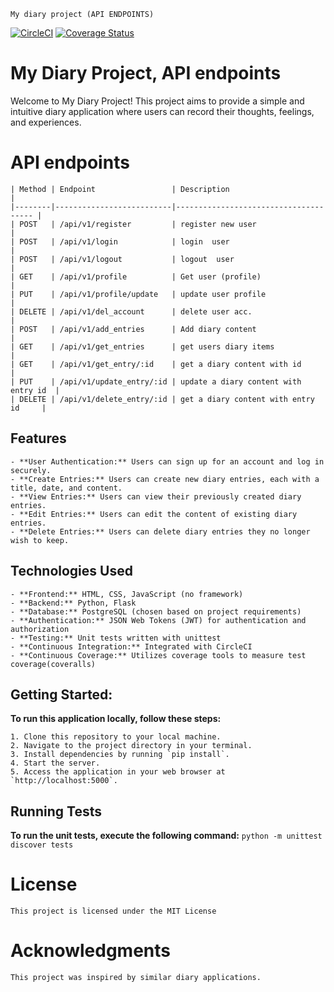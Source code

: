     My diary project (API ENDPOINTS)
[![CircleCI](https://dl.circleci.com/status-badge/img/circleci/3WDH8NqBWqqcfhediMABwD/7604d3a9-e056-4aba-b688-41eadd483819/tree/main.svg?style=svg&circle-token=CCIPRJ_KcSEMznZ38G7aY3HN41vT_5390d1e96a0b759451f6a408c6b7bd9e14f43f40)](https://dl.circleci.com/status-badge/redirect/circleci/3WDH8NqBWqqcfhediMABwD/7604d3a9-e056-4aba-b688-41eadd483819/tree/main)
[![Coverage Status](https://coveralls.io/repos/github/kabuiya/myDiaryEndpoints/badge.svg)](https://coveralls.io/github/kabuiya/myDiaryEndpoints)

# My Diary Project, API endpoints
Welcome to My Diary Project! This project aims to provide a simple and intuitive diary application where users can record their thoughts, feelings, and experiences.


# API endpoints
    
    | Method | Endpoint                 | Description                           |
    |--------|--------------------------|-------------------------------------- |
    | POST   | /api/v1/register         | register new user                     |
    | POST   | /api/v1/login            | login  user                           |
    | POST   | /api/v1/logout           | logout  user                          |
    | GET    | /api/v1/profile          | Get user (profile)                    |
    | PUT    | /api/v1/profile/update   | update user profile                   |
    | DELETE | /api/v1/del_account      | delete user acc.                      |
    | POST   | /api/v1/add_entries      | Add diary content                     |
    | GET    | /api/v1/get_entries      | get users diary items                 |
    | GET    | /api/v1/get_entry/:id    | get a diary content with id           |
    | PUT    | /api/v1/update_entry/:id | update a diary content with entry id  |
    | DELETE | /api/v1/delete_entry/:id | get a diary content with entry id     |
    

## Features

    - **User Authentication:** Users can sign up for an account and log in securely.
    - **Create Entries:** Users can create new diary entries, each with a title, date, and content.
    - **View Entries:** Users can view their previously created diary entries.
    - **Edit Entries:** Users can edit the content of existing diary entries.
    - **Delete Entries:** Users can delete diary entries they no longer wish to keep.

## Technologies Used

    - **Frontend:** HTML, CSS, JavaScript (no framework)
    - **Backend:** Python, Flask
    - **Database:** PostgreSQL (chosen based on project requirements)
    - **Authentication:** JSON Web Tokens (JWT) for authentication and authorization
    - **Testing:** Unit tests written with unittest
    - **Continuous Integration:** Integrated with CircleCI
    - **Continuous Coverage:** Utilizes coverage tools to measure test coverage(coveralls)

## Getting Started:
**To run this application locally, follow these steps:**

    1. Clone this repository to your local machine.
    2. Navigate to the project directory in your terminal.
    3. Install dependencies by running `pip install`.
    4. Start the server.
    5. Access the application in your web browser at `http://localhost:5000`.

## Running Tests
**To run the unit tests, execute the following command:**
    `python -m unittest discover tests`

# License
    This project is licensed under the MIT License 

# Acknowledgments
    This project was inspired by similar diary applications.


